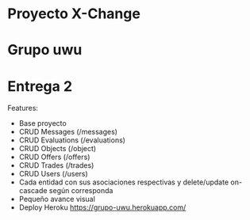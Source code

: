 # Proyecto X-Change
# Grupo uwu

# Entrega 2

Features:
* Base proyecto
* CRUD Messages (/messages)
* CRUD Evaluations (/evaluations)
* CRUD Objects (/object)
* CRUD Offers (/offers)
* CRUD Trades (/trades)
* CRUD Users (/users)
* Cada entidad con sus asociaciones respectivas y delete/update on-cascade según corresponda
* Pequeño avance visual
* Deploy Heroku https://grupo-uwu.herokuapp.com/


